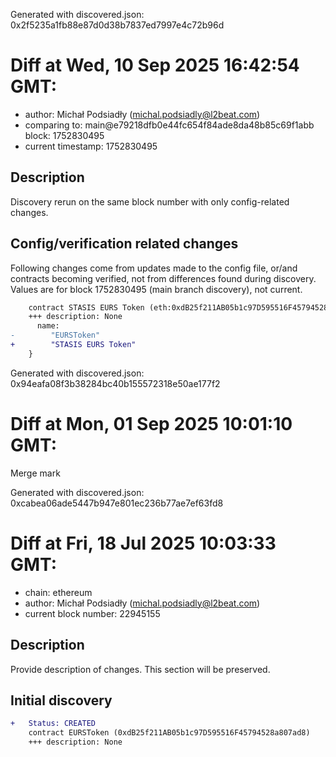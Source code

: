 Generated with discovered.json: 0x2f5235a1fb88e87d0d38b7837ed7997e4c72b96d

# Diff at Wed, 10 Sep 2025 16:42:54 GMT:

- author: Michał Podsiadły (<michal.podsiadly@l2beat.com>)
- comparing to: main@e79218dfb0e44fc654f84ade8da48b85c69f1abb block: 1752830495
- current timestamp: 1752830495

## Description

Discovery rerun on the same block number with only config-related changes.

## Config/verification related changes

Following changes come from updates made to the config file,
or/and contracts becoming verified, not from differences found during
discovery. Values are for block 1752830495 (main branch discovery), not current.

```diff
    contract STASIS EURS Token (eth:0xdB25f211AB05b1c97D595516F45794528a807ad8) {
    +++ description: None
      name:
-        "EURSToken"
+        "STASIS EURS Token"
    }
```

Generated with discovered.json: 0x94eafa08f3b38284bc40b155572318e50ae177f2

# Diff at Mon, 01 Sep 2025 10:01:10 GMT:

Merge mark

Generated with discovered.json: 0xcabea06ade5447b947e801ec236b77ae7ef63fd8

# Diff at Fri, 18 Jul 2025 10:03:33 GMT:

- chain: ethereum
- author: Michał Podsiadły (<michal.podsiadly@l2beat.com>)
- current block number: 22945155

## Description

Provide description of changes. This section will be preserved.

## Initial discovery

```diff
+   Status: CREATED
    contract EURSToken (0xdB25f211AB05b1c97D595516F45794528a807ad8)
    +++ description: None
```

